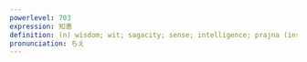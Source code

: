 ```yaml
---
powerlevel: 703
expression: 知恵
definition: (n) wisdom; wit; sagacity; sense; intelligence; prajna (insight leading to enlightenmen); (P)
pronunciation: ちえ
---
```


